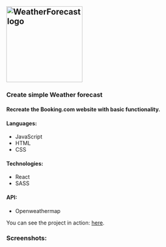 ## <img src="" width="200" title="WeatherForecast logo"> ##

### Create simple Weather forecast ###

#### Recreate the Booking.com website with basic functionality.

#### Languages:
- JаvaScript
- HTML
- CSS

#### Technologies: 
- React
- SASS

#### API:
- Openweathermap

You can see the project in action:  [here]().

### Screenshots: 

